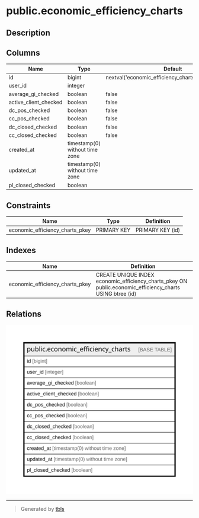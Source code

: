 # public.economic_efficiency_charts

## Description

## Columns

| Name | Type | Default | Nullable | Children | Parents | Comment |
| ---- | ---- | ------- | -------- | -------- | ------- | ------- |
| id | bigint | nextval('economic_efficiency_charts_id_seq'::regclass) | false |  |  |  |
| user_id | integer |  | false |  |  |  |
| average_gi_checked | boolean | false | false |  |  |  |
| active_client_checked | boolean | false | false |  |  |  |
| dc_pos_checked | boolean | false | false |  |  |  |
| cc_pos_checked | boolean | false | false |  |  |  |
| dc_closed_checked | boolean | false | false |  |  |  |
| cc_closed_checked | boolean | false | false |  |  |  |
| created_at | timestamp(0) without time zone |  | true |  |  |  |
| updated_at | timestamp(0) without time zone |  | true |  |  |  |
| pl_closed_checked | boolean |  | true |  |  |  |

## Constraints

| Name | Type | Definition |
| ---- | ---- | ---------- |
| economic_efficiency_charts_pkey | PRIMARY KEY | PRIMARY KEY (id) |

## Indexes

| Name | Definition |
| ---- | ---------- |
| economic_efficiency_charts_pkey | CREATE UNIQUE INDEX economic_efficiency_charts_pkey ON public.economic_efficiency_charts USING btree (id) |

## Relations

![er](public.economic_efficiency_charts.svg)

---

> Generated by [tbls](https://github.com/k1LoW/tbls)
